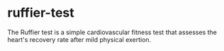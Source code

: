 # ruffier-test

The Ruffier test is a simple cardiovascular fitness test that assesses the heart's recovery rate after mild physical exertion.